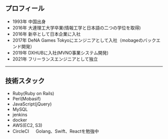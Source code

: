## プロフィール
- 1993年 中国出身
- 2016年 大連理工大学卒業(情報工学と日本語の二つの学位を取得)
- 2016年 新卒として日本企業に入社
- 2017年 DeNA Games Tokyoにエンジニアとして入社（mobageのバックエンド開発）
- 2019年 DXHUBに入社(MVNO事業システム開発)
- 2021年 フリーランスエンジニアとして独立
  
---

## 技術スタック
- Ruby(Ruby on Rails)
- Perl(Mobasif)
- JavaScript(jQuery)
- MySQL
- jenkins
- docker
- AWS(EC2, S3)
- CircleCI
　
Golang、Swift、Reactを勉強中
